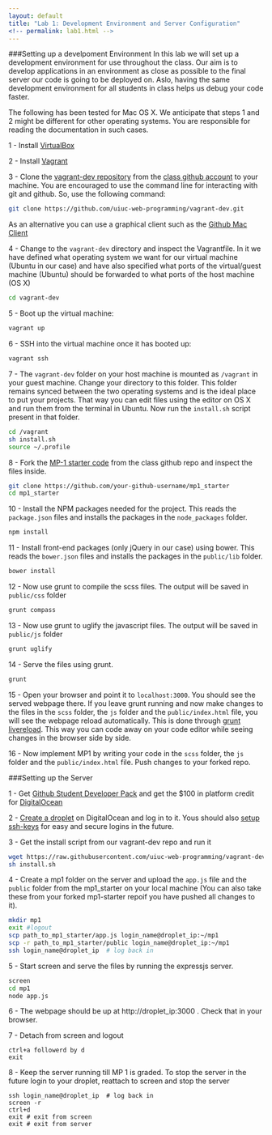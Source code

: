 ```yaml
---
layout: default
title: "Lab 1: Development Environment and Server Configuration"
<!-- permalink: lab1.html -->
---
```


###Setting up a develpoment Environment
In this lab we will set up a development environment for use throughout the class. Our aim is to develop applications in an environment as close as possible to the final server our code is going to be deployed on. Aslo, having the same development environment for all students in class helps us debug your code faster.

The following has been tested for Mac OS X. We anticipate that steps 1 and 2 might be different for other operating systems. You are responsible for reading the documentation in such cases.

1 - Install [VirtualBox](https://www.virtualbox.org/)

2 - Install [Vagrant](https://www.vagrantup.com/)

3 -  Clone the [vagrant-dev repository](https://github.com/uiuc-web-programming/vagrant-dev.git) from the [class github account](https://github.com/uiuc-web-programming/) to your machine. You are encouraged to use the command line for interacting with git and github. So, use the following command:

```bash 
git clone https://github.com/uiuc-web-programming/vagrant-dev.git
```
As an alternative you can use a graphical client such as the [Github Mac Client](https://mac.github.com/)

4 - Change to the `vagrant-dev` directory and inspect the Vagrantfile. In it we have defined what operating system we want for our virtual machine (Ubuntu in our case) and have also specified what ports of the virtual/guest machine (Ubuntu) should be forwarded to what ports of the host machine (OS X)

```bash
cd vagrant-dev
```

5 - Boot up the virtual machine:

```bash
vagrant up
```
6 - SSH into the virtual machine once it has booted up:

```bash
vagrant ssh
```

7 - The `vagrant-dev` folder on your host machine is mounted as `/vagrant` in your guest machine. Change your directory to this folder. This folder remains synced between the two operating systems and is the ideal place to put your projects. That way  you can edit files using the editor on OS X and run them from the terminal in Ubuntu. Now run the `install.sh` script present in that folder.

```bash
cd /vagrant
sh install.sh
source ~/.profile
```
 8 - Fork the [MP-1 starter code](https://github.com/uiuc-web-programming/mp1_starter) from the class github repo and inspect the files inside. 

```bash
git clone https://github.com/your-github-username/mp1_starter
cd mp1_starter
```
10 - Install the NPM packages needed for the project. This reads the `package.json` files and installs the packages in the `node_packages` folder.

```bash
npm install
```

11 - Install front-end packages (only jQuery in our case) using bower. This reads the `bower.json` files and installs the packages in the `public/lib` folder.

```bash
bower install
```

12 - Now use grunt to compile the scss files. The output will be saved in `public/css` folder

```bash
grunt compass
```
13 - Now use grunt to uglify the javascript files. The output will be saved in `public/js` folder

```bash
grunt uglify
```

14 - Serve the files using grunt.

```bash
grunt
```
15 - Open your browser and point it to `localhost:3000`. You should see the served webpage there. If you leave grunt running and now make changes to the files in the `scss` folder, the `js` folder and the `public/index.html` file, you will see the webpage reload automatically. This is done through [grunt livereload](https://github.com/gruntjs/grunt-contrib-watch#optionslivereload). This way you can code away on your code editor while seeing changes in the browser side by side.

16 - Now implement MP1 by writing your code in the `scss` folder, the `js` folder and the `public/index.html` file. Push changes to your forked repo.

###Setting up the Server

1 - Get [Github Student Developer Pack](https://education.github.com/pack) and get the $100 in platform credit for [DigitalOcean](https://www.digitalocean.com/) 

2 - [Create a droplet](https://www.digitalocean.com/community/tutorials/how-to-create-your-first-digitalocean-droplet-virtual-server) on DigitalOcean and log in to it. Yous should also [setup ssh-keys](https://www.digitalocean.com/community/tutorials/how-to-set-up-ssh-keys--2) for easy and secure logins in the future.

3 - Get the install script from our vagrant-dev repo and run it

```bash
wget https://raw.githubusercontent.com/uiuc-web-programming/vagrant-dev/master/install.sh
sh install.sh
```

4 - Create a mp1 folder on the server and upload the `app.js` file and the `public` folder from the mp1_starter on your local machine (You can also take these from your forked mp1-starter repoif you have pushed all changes to it).

```bash
mkdir mp1
exit #logout
scp path_to_mp1_starter/app.js login_name@droplet_ip:~/mp1
scp -r path_to_mp1_starter/public login_name@droplet_ip:~/mp1
ssh login_name@droplet_ip  # log back in
```

5 - Start screen and serve the files by running the expressjs server. 

```bash
screen
cd mp1
node app.js
```
6 - The webpage should be up at http://droplet_ip:3000 . Check that in your browser.

7 - Detach from screen and logout

```
ctrl+a followerd by d
exit
```

8 - Keep the server running till MP 1 is graded. To stop the server in the future login to your droplet, reattach to screen and stop the server

```
ssh login_name@droplet_ip  # log back in
screen -r
ctrl+d
exit # exit from screen
exit # exit from server
```



